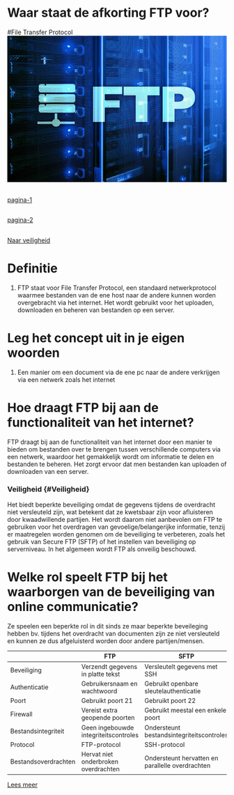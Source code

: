 # Waar staat de afkorting FTP voor?
#File Transfer Protocol
![Alt-tekst](ftp.jpg)


##
[pagina-1](index.md)
##
[pagina-2](extra.md)
##

[Naar veiligheid](#veiligheid-veiligheid)
##
# Definitie
1. FTP staat voor File Transfer Protocol, een standaard netwerkprotocol waarmee bestanden van de ene host naar de andere kunnen worden overgebracht via het internet. Het wordt gebruikt voor het uploaden, downloaden en beheren van bestanden op een server.

# Leg het concept uit in je eigen woorden
1. Een manier om een document via de ene pc naar de andere verkrijgen via een netwerk zoals het internet

# Hoe draagt FTP bij aan de functionaliteit van het internet?
FTP draagt bij aan de functionaliteit van het internet door een manier te bieden om bestanden over te brengen tussen verschillende computers via een netwerk, waardoor het gemakkelijk wordt om informatie te delen en bestanden te beheren. Het zorgt ervoor dat men bestanden kan uploaden of downloaden van een server.

### Veiligheid {#Veiligheid}
Het biedt beperkte beveiliging omdat de gegevens tijdens de overdracht niet versleuteld zijn, wat betekent dat ze kwetsbaar zijn voor afluisteren door kwaadwillende partijen. Het wordt daarom niet aanbevolen om FTP te gebruiken voor het overdragen van gevoelige/belangerijke informatie, tenzij er maatregelen worden genomen om de beveiliging te verbeteren, zoals het gebruik van Secure FTP (SFTP) of het instellen van beveiliging op serverniveau. In het algemeen wordt FTP als onveilig beschouwd.

# Welke rol speelt FTP bij het waarborgen van de beveiliging van online communicatie?
Ze speelen een beperkte rol in dit sinds ze maar beperkte beveileging hebben bv. tijdens het overdracht van documenten zijn ze niet versleuteld en kunnen ze dus afgeluisterd worden door andere partijen/mensen.




|                | FTP                          | SFTP                                 |
|----------------|------------------------------|--------------------------------------|
| Beveiliging    | Verzendt gegevens in platte tekst  | Versleutelt gegevens met SSH   |
| Authenticatie  | Gebruikersnaam en wachtwoord   | Gebruikt openbare sleutelauthenticatie        |
| Poort         | Gebruikt poort 21            | Gebruikt poort 22                     |
| Firewall       | Vereist extra geopende poorten  | Gebruikt meestal een enkele poort |
| Bestandsintegriteit | Geen ingebouwde integriteitscontroles | Ondersteunt bestandsintegriteitscontroles |
| Protocol       | FTP-protocol                 | SSH-protocol                        |
| Bestandsoverdrachten | Hervat niet onderbroken overdrachten | Ondersteunt hervatten en parallelle overdrachten |
[Lees meer](https://kinsta.com/nl/kennisbank/wat-is-ftp/)